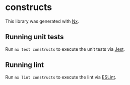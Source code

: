 # constructs

This library was generated with [Nx](https://nx.dev).

## Running unit tests

Run `nx test constructs` to execute the unit tests via [Jest](https://jestjs.io).

## Running lint

Run `nx lint constructs` to execute the lint via [ESLint](https://eslint.org/).
